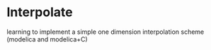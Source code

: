# Interpolate
learning to implement a simple one dimension interpolation scheme (modelica and modelica+C)
